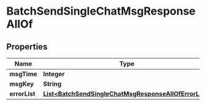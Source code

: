 

# BatchSendSingleChatMsgResponseAllOf


## Properties

| Name | Type | Description | Notes |
|------------ | ------------- | ------------- | -------------|
|**msgTime** | **Integer** |  |  [optional] |
|**msgKey** | **String** |  |  [optional] |
|**errorList** | [**List&lt;BatchSendSingleChatMsgResponseAllOfErrorList&gt;**](BatchSendSingleChatMsgResponseAllOfErrorList.md) |  |  [optional] |



